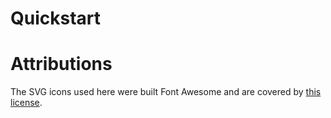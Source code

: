 # Quickstart



# Attributions
The SVG icons used here were built Font Awesome and are covered by [this license](https://fontawesome.com/license/free).
